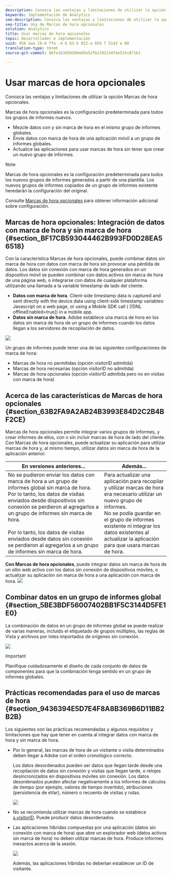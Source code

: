 ```yaml
---
description: Conozca las ventajas y limitaciones de utilizar la opción Marcas de hora opcionales.
keywords: Implementación de Analytics
seo-description: Conozca las ventajas y limitaciones de utilizar la opción Marcas de hora opcionales.
seo-title: Uso de Marcas de hora opcionales
solution: Analytics
title: Usar marcas de hora opcionales
topic: Desarrollador e implementación
uuid: 956 aaa 16-6 ffa -4 b 63-b 022-a 659 f 5143 e 00
translation-type: tm+mt
source-git-commit: 86fe1b3650100a05e52fb2102134fee515c871b1

---
```



# Usar marcas de hora opcionales

Conozca las ventajas y limitaciones de utilizar la opción Marcas de hora opcionales.

Marcas de hora opcionales es la configuración predeterminada para todos los grupos de informes nuevos.

* Mezcle datos con y sin marca de hora en el mismo grupo de informes globales.
* Envíe datos con marca de hora de una aplicación móvil a un grupo de informes globales.
* Actualice las aplicaciones para usar marcas de hora sin tener que crear un nuevo grupo de informes.

>[!NOTE]
>
>Marcas de hora opcionales es la configuración predeterminada para todos los nuevos grupos de informes generados a partir de una plantilla. Los nuevos grupos de informes copiados de un grupo de informes existente heredarán la configuración del original.

Consulte [Marcas de hora opcionales](https://marketing.adobe.com/resources/help/en_US/reference/timestamp-optional.html) para obtener información adicional sobre configuración.

## Marcas de hora opcionales: Integración de datos con marca de hora y sin marca de hora {#section_BF17CB593044462B993FD0D28EA56518}

Con la característica Marcas de hora opcionales, puede combinar datos sin marca de hora con datos con marca de hora sin provocar una pérdida de datos. Los datos sin conexión con marca de hora generados en un dispositivo móvil se pueden combinar con datos activos sin marca de hora de una página web, o integrarse con datos de cualquier plataforma utilizando una llamada a la variable timestamp de lado del cliente.

* **Datos con marca de hora**. Client-side timestamp data is captured and sent directly with the device data using client-side timestamp variables: Javascript on a web page, or using a Mobile SDK call ( [!DNL offlineEnabled=true]) in a mobile app.
* **Datos sin marca de hora**. Adobe establece una marca de hora en los datos sin marca de hora de un grupo de informes cuando los datos llegan a los servidores de recopilación de datos.

![](assets/timestamp_v_non2.png)

Un grupo de informes puede tener una de las siguientes configuraciones de marca de hora:

* Marcas de hora no permitidas (opción visitorID admitida)
* Marcas de hora necesarias (opción visitorID no admitida)
* Marcas de hora opcionales (opción visitorID admitida pero no en visitas con marca de hora)

## Acerca de las características de Marcas de hora opcionales {#section_63B2FA9A2AB24B3993E84D2C2B4BF2CE}

Marcas de hora opcionales permite integrar varios grupos de informes, y crear informes de ellos, con o sin incluir marcas de hora de lado del cliente. Con Marcas de hora opcionales, puede actualizar su aplicación para utilizar marcas de hora y, al mismo tiempo, utilizar datos sin marca de hora de la aplicación anterior.

| En versiones anteriores... | Además... |
|--- |--- |
| No se pudieron enviar los datos con marca de hora a un grupo de informes global sin marca de hora. Por lo tanto, los datos de visitas enviados desde dispositivos sin conexión se perdieron al agregarlos a un grupo de informes sin marca de hora. <br/><br/>Por lo tanto, los datos de visitas enviados desde datos sin conexión se perdieron al agregarlos a un grupo de informes sin marca de hora. | Para actualizar una aplicación para recopilar y utilizar marcas de hora era necesario utilizar un nuevo grupo de informes. <br/>No se podía guardar en el grupo de informes existente ni integrar los datos existentes al actualizar la aplicación para que usara marcas de hora. |

**Con Marcas de hora opcionales**, puede integrar datos sin marca de hora de un sitio web activo con los datos sin conexión de dispositivos móviles, o actualizar su aplicación sin marca de hora a una aplicación con marca de hora. ![](assets/timestamp_v_non6.png)

## Combinar datos en un grupo de informes global {#section_5BE3BDF56007402BB1F5C3144D5FE1E0}

La combinación de datos en un grupo de informes global se puede realizar de varias maneras, incluido el etiquetado de grupos múltiples, las reglas de Vista y archivos por lotes importados de orígenes sin conexión.

![](assets/timestamp_v_non9.png)

>[!IMPORTANT]
>
>Planifique cuidadosamente el diseño de cada conjunto de datos de componentes para que la combinación tenga sentido en un grupo de informes globales.

## Prácticas recomendadas para el uso de marcas de hora {#section_9436394E5D7E4F8A8B369B6D11BB2B2B}

Los siguientes son las prácticas recomendadas y algunos requisitos y limitaciones que hay que tener en cuenta al integrar datos con marca de hora y sin marca de hora.

* Por lo general, las marcas de hora de un visitante o visita determinados deben llegar a Adobe con el orden cronológico correcto.

   Los datos desordenados pueden ser datos que llegan tarde desde una recopilación de datos sin conexión y visitas que llegan tarde, o relojes desincronizados en dispositivos móviles sin conexión. Los datos desordenados pueden afectar negativamente a los informes de cálculos de tiempo (por ejemplo, valores de tiempo invertido), atribuciones (persistencia de eVar), número o recuento de visitas y rutas.

   ![](assets/timestamp_v_non8.png)

* No se recomienda utilizar marcas de hora cuando se establece [s.visitorID](https://marketing.adobe.com/resources/help/en_US/sc/implement/?f=visid_custom). Puede producir datos desordenados.

* Las aplicaciones híbridas compuestas por una aplicación (datos sin conexión con marca de hora) que abre un explorador web (datos activos sin marca de hora) no deben utilizar marcas de hora. Produce informes inexactos acerca de la sesión.

   ![](assets/timestamp_v_non.png)

   Además, las aplicaciones híbridas no deberían establecer un ID de visitante.
